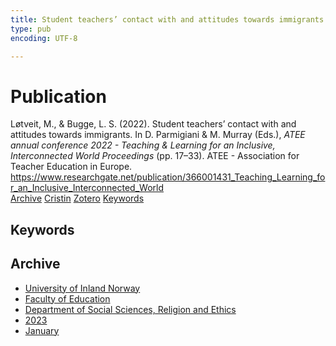 ```yaml
---
title: Student teachers’ contact with and attitudes towards immigrants
type: pub
encoding: UTF-8

---
```

<h1>Publication</h1>
<article id="csl-bib-container-G7RM3VZR" class="csl-bib-container">
  <div class="csl-bib-body"> <div class="csl-entry">Løtveit, M., &#38; Bugge, L. S. (2022). Student teachers’ contact with and attitudes towards immigrants. In D. Parmigiani &#38; M. Murray (Eds.), <i>ATEE annual conference 2022 - Teaching &#38; Learning for an Inclusive, Interconnected World Proceedings</i> (pp. 17–33). ATEE - Association for Teacher Education in Europe. <a href="https://www.researchgate.net/publication/366001431_Teaching_Learning_for_an_Inclusive_Interconnected_World">https://www.researchgate.net/publication/366001431_Teaching_Learning_for_an_Inclusive_Interconnected_World</a></div> </div>
  <div class="csl-bib-buttons">
    <a href="#taxonomy-article-G7RM3VZR" alt="archive" class="csl-bib-button">Archive</a>
    <a href="https://app.cristin.no/results/show.jsf?id=2107724" alt="Cristin" class="csl-bib-button">Cristin</a>
    <a href="http://zotero.org/groups/5881554/items/G7RM3VZR" alt="Zotero" class="csl-bib-button">Zotero</a>
    <a href="#keywords-article-G7RM3VZR" alt="keywords" class="csl-bib-button">Keywords</a>
  </div>
  <div id="csl-bib-meta-container-G7RM3VZR"></div>
</article>
<div id="csl-bib-meta-G7RM3VZR" class="csl-bib-meta">
  <article id="keywords-article-G7RM3VZR" class="keywords-article">
    <h1>Keywords</h1>
    
  </article>
  <article id="taxonomy-article-G7RM3VZR" class="taxonomy-article">
    <h1>Archive</h1>
    <ul>
      <li>
        <a href="/en/archive/?key=3DCRN523">University of Inland Norway</a>
      </li>
      <li>
        <a href="/en/archive/?key=WYNZA47F">Faculty of Education</a>
      </li>
      <li>
        <a href="/en/archive/?key=XY7UYWKQ">Department of Social Sciences, Religion and Ethics</a>
      </li>
      <li>
        <a href="/en/archive/?key=A558FPGR">2023</a>
      </li>
      <li>
        <a href="/en/archive/?key=XF9ANEPF">January</a>
      </li>
    </ul>
  </article>
</div>
